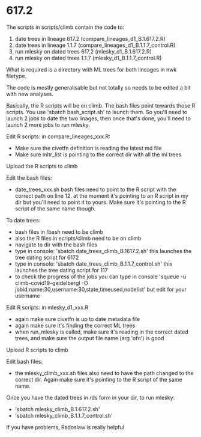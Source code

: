 # 617.2


The scripts in scripts/climb contain the code to:
1. date trees in lineage 617.2 (compare_lineages_d1_B.1.617.2.R)
2. date trees in lineage 1.1.7 (compare_lineages_d1_B.1.1.7_control.R)
3. run mlesky on dated trees 617.2 (mlesky_d1_B.1.617.2.R)
4. run mlesky on dated trees 1.1.7 (mlesky_d1_B.1.1.7_control.R)

What is required is a directory with ML trees for both lineages in nwk filetype.

The code is mostly generalisable but not totally so needs to be edited a bit with new analyses.

Basically, the R scripts will be on climb. The bash files point towards those R scripts. You use 'sbatch bash_script.sh' to launch them. So you'll need to launch 2 jobs to date the two linages, then once that's done, you'll need to launch 2 more jobs to run mlesky.

Edit R scripts:
in compare_lineages_xxx.R:
- Make sure the civetfn definition is reading the latest md file
- Make sure mltr_list is pointing to the correct dir with all the ml trees

Upload the R scripts to climb

Edit the bash files:
- date_trees_xxx.sh bash files need to point to the R script with the correct path on line 12. at the moment it's pointing to an R script in my dir but you'll need to point it to yours. Make sure it's pointing to the R script of the same name though.


To date trees: 
- bash files in /bash need to be climb
- also the R files in scripts/climb need to be on climb
- navigate to dir with the bash files
- type in console: 'sbatch date_trees_climb_B.1617.2.sh' this launches the tree dating script for 6172
- type in console: 'sbatch date_trees_climb_B.1.1.7_control.sh' this launches the tree dating script for 117
- to check the progress of the jobs you can type in console 'squeue  -u climb-covid19-geidelbergl -O jobid,name:30,username:30,state,timeused,nodelist' but edit for your username


Edit R scripts:
in mlesky_d1_xxx.R
- again make sure civetfn is up to date metadata file
- again make sure it's finding the correct ML trees
- when run_mlesky is called, make sure it's reading in the correct dated trees, and make sure the output file name (arg 'ofn') is good

Upload R scripts to climb

Edit bash files:
- the mlesky_climb_xxx.sh files also need to have the path changed to the correct dir. Again make sure it's pointing to the R script of the same name.



Once you have the dated trees in rds form in your dir, to run mlesky:
- 'sbatch mlesky_climb_B.1.617.2.sh'
- 'sbatch mlesky_climb_B.1.1.7_control.sh'


If you have problems, Radoslaw is really helpful

